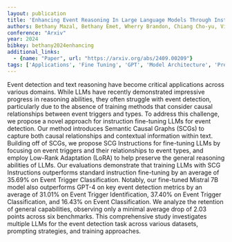 ```yaml
---
layout: publication
title: 'Enhancing Event Reasoning In Large Language Models Through Instruction Fine-tuning With Semantic Causal Graphs'
authors: Bethany Mazal, Bethany Emet, Wherry Brandon, Chiang Cho-yu, Vishwamitra Nishant, Rios Anthony, Najafirad Peyman
conference: "Arxiv"
year: 2024
bibkey: bethany2024enhancing
additional_links:
  - {name: "Paper", url: "https://arxiv.org/abs/2409.00209"}
tags: ['Applications', 'Fine Tuning', 'GPT', 'Model Architecture', 'Pretraining Methods', 'Prompting', 'RAG', 'Reinforcement Learning', 'Survey Paper', 'Training Techniques']
---
```

Event detection and text reasoning have become critical applications across
various domains. While LLMs have recently demonstrated impressive progress in
reasoning abilities, they often struggle with event detection, particularly due
to the absence of training methods that consider causal relationships between
event triggers and types. To address this challenge, we propose a novel
approach for instruction fine-tuning LLMs for event detection. Our method
introduces Semantic Causal Graphs (SCGs) to capture both causal relationships
and contextual information within text. Building off of SCGs, we propose SCG
Instructions for fine-tuning LLMs by focusing on event triggers and their
relationships to event types, and employ Low-Rank Adaptation (LoRA) to help
preserve the general reasoning abilities of LLMs. Our evaluations demonstrate
that training LLMs with SCG Instructions outperforms standard instruction
fine-tuning by an average of 35.69% on Event Trigger Classification. Notably,
our fine-tuned Mistral 7B model also outperforms GPT-4 on key event detection
metrics by an average of 31.01% on Event Trigger Identification, 37.40% on
Event Trigger Classification, and 16.43% on Event Classification. We analyze
the retention of general capabilities, observing only a minimal average drop of
2.03 points across six benchmarks. This comprehensive study investigates
multiple LLMs for the event detection task across various datasets, prompting
strategies, and training approaches.
